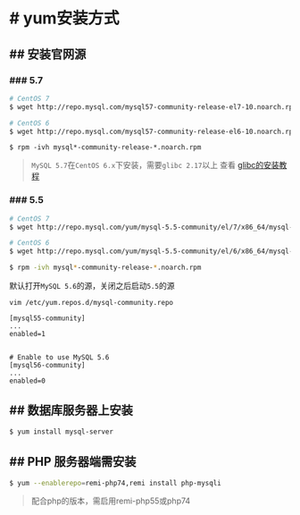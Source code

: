 # # yum安装方式

## ## 安装官网源

### ### 5.7

```bash
# CentOS 7
$ wget http://repo.mysql.com/mysql57-community-release-el7-10.noarch.rpm

# CentOS 6
$ wget http://repo.mysql.com/mysql57-community-release-el6-10.noarch.rpm
```

```
$ rpm -ivh mysql*-community-release-*.noarch.rpm
```

> `MySQL 5.7`在`CentOS 6.x`下安装，需要`glibc 2.17`以上
> 查看 [glibc的安装教程](/chapter-started/服务器「必要组建」和「开放端口」/glibc.md "glibc的安装教程")


### ### 5.5 

```bash
# CentOS 7
$ wget http://repo.mysql.com/yum/mysql-5.5-community/el/7/x86_64/mysql-community-release-el7-5.noarch.rpm

# CentOS 6
$ wget http://repo.mysql.com/yum/mysql-5.5-community/el/6/x86_64/mysql-community-release-el6-5.noarch.rpm

$ rpm -ivh mysql*-community-release-*.noarch.rpm
```
默认打开`MySQL 5.6`的源，关闭之后启动`5.5`的源
```
vim /etc/yum.repos.d/mysql-community.repo
```
```
[mysql55-community]
...
enabled=1


# Enable to use MySQL 5.6
[mysql56-community]
...
enabled=0
```


## ## 数据库服务器上安装

```bash
$ yum install mysql-server
```

## ## PHP 服务器端需安装

```bash
$ yum --enablerepo=remi-php74,remi install php-mysqli
```

> 配合php的版本，需启用remi-php55或php74








